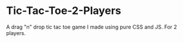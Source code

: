 # Tic-Tac-Toe-2-Players
A drag "n" drop tic tac toe game I made using pure CSS and JS. For 2 players.
